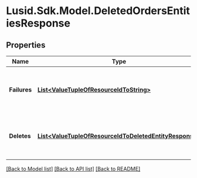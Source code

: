 
# Lusid.Sdk.Model.DeletedOrdersEntitiesResponse

## Properties

Name | Type | Description | Notes
------------ | ------------- | ------------- | -------------
**Failures** | [**List&lt;ValueTupleOfResourceIdToString&gt;**](ValueTupleOfResourceIdToString.md) | Failed resource IDs, with their associated failures. | [optional] 
**Deletes** | [**List&lt;ValueTupleOfResourceIdToDeletedEntityResponse&gt;**](ValueTupleOfResourceIdToDeletedEntityResponse.md) | Successfully deleted resource IDs, with associated responses. | [optional] 

[[Back to Model list]](../README.md#documentation-for-models)
[[Back to API list]](../README.md#documentation-for-api-endpoints)
[[Back to README]](../README.md)

